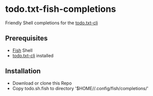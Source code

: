 # todo.txt-fish-completions
Friendly Shell completions for the [todo.txt-cli](https://github.com/todotxt/todo.txt-cli)

## Prerequisites
- [Fish](https://fishshell.com/) Shell
- [todo.txt-cli](https://github.com/todotxt/todo.txt-cli) installed

## Installation
- Download or clone this Repo
- Copy todo.sh.fish to directory '$HOME/<user>/.config/fish/completions/'
